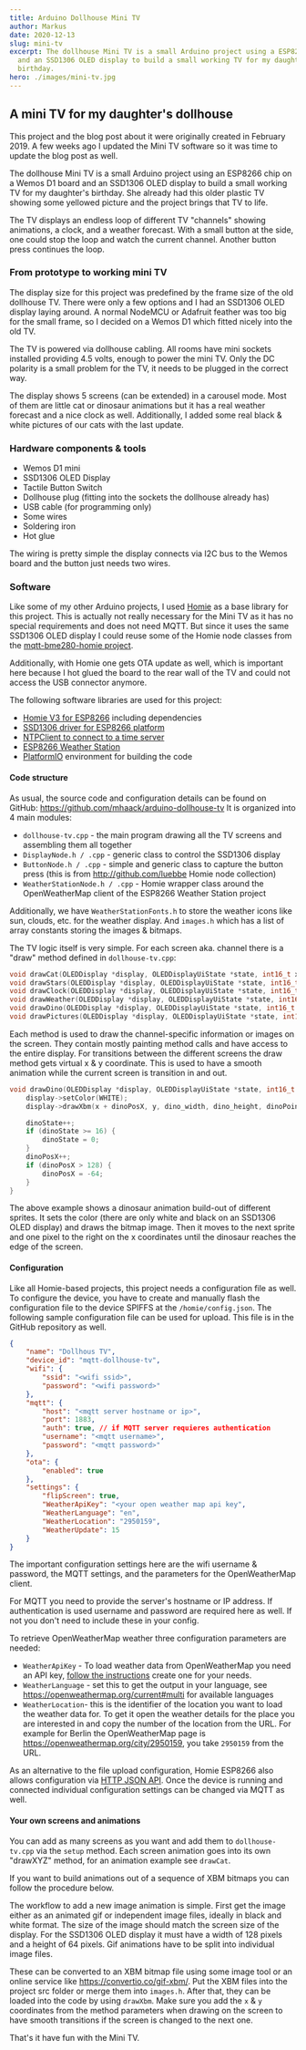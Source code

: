 ```yaml
---
title: Arduino Dollhouse Mini TV
author: Markus
date: 2020-12-13
slug: mini-tv
excerpt: The dollhouse Mini TV is a small Arduino project using a ESP8266 chip
  and an SSD1306 OLED display to build a small working TV for my daughter's
  birthday.
hero: ./images/mini-tv.jpg
---
```

## A mini TV for my daughter's dollhouse

This project and the blog post about it were originally created in February 2019. A few weeks ago I updated the Mini TV software so it was time to update the blog post as well.

The dollhouse Mini TV is a small Arduino project using an ESP8266 chip on a Wemos D1 board and an SSD1306 OLED display to build a small working TV for my daughter's birthday. She already had this older plastic TV showing some yellowed picture and the project brings that TV to life.

The TV displays an endless loop of different TV "channels" showing animations, a clock, and a weather forecast. With a small button at the side, one could stop the loop and watch the current channel. Another button press continues the loop.

### From prototype to working mini TV

The display size for this project was predefined by the frame size of the old dollhouse TV. There were only a few options and I had an SSD1306 OLED display laying around. A normal NodeMCU or Adafruit feather was too big for the small frame, so I decided on a Wemos D1 which fitted nicely into the old TV.

The TV is powered via dollhouse cabling. All rooms have mini sockets installed providing 4.5 volts, enough to power the mini TV. Only the DC polarity is a small problem for the TV, it needs to be plugged in the correct way.

The display shows 5 screens (can be extended) in a carousel mode. Most of them are little cat or dinosaur animations but it has a real weather forecast and a nice clock as well. Additionally, I added some real black & white pictures of our cats with the last update.

### Hardware components & tools

* Wemos D1 mini
* SSD1306 OLED Display
* Tactile Button Switch
* Dollhouse plug (fitting into the sockets the dollhouse already has)
* USB cable (for programming only)
* Some wires
* Soldering iron
* Hot glue

The wiring is pretty simple the display connects via I2C bus to the Wemos board and the button just needs two wires.

### Software

Like some of my other Arduino projects, I used [Homie](https://github.com/marvinroger/homie-esp8266) as a base library for this project. This is actually not really necessary for the Mini TV as it has no special requirements and does not need MQTT. But since it uses the same SSD1306 OLED display I could reuse some of the Homie node classes from the [mqtt-bme280-homie project](../mqtt-bme280-homie/).

Additionally, with Homie one gets OTA update as well, which is important here because I hot glued the board to the rear wall of the TV and could not access the USB connector anymore.

<github url="https://github.com/mhaack/arduino-dollhouse-tv"/>

The following software libraries are used for this project:

* [Homie V3 for ESP8266](https://github.com/homieiot/homie-esp8266) including dependencies
* [SSD1306 driver for ESP8266 platform](https://github.com/squix78/esp8266-oled-ssd1306)
* [NTPClient to connect to a time server](https://github.com/arduino-libraries/NTPClient)
* [ESP8266 Weather Station](https://github.com/ThingPulse/esp8266-weather-station)
* [PlatformIO](https://platformio.org/) environment for building the code

#### Code structure

As usual, the source code and configuration details can be found on GitHub: https://github.com/mhaack/arduino-dollhouse-tv
It is organized into 4 main modules:

* `dollhouse-tv.cpp` - the main program drawing all the TV screens and assembling them all together
* `DisplayNode.h / .cpp` - generic class to control the SSD1306 display
* `ButtonNode.h / .cpp` - simple and generic class to capture the button press (this is from http://github.com/luebbe Homie node collection)
* `WeatherStationNode.h / .cpp` - Homie wrapper class around the OpenWeatherMap client of the ESP8266 Weather Station project

Additionally, we have `WeatherStationFonts.h` to store the weather icons like sun, clouds, etc. for the weather display. And `images.h` which has a list of array constants storing the images & bitmaps.

The TV logic itself is very simple. For each screen aka. channel there is a "draw" method defined in `dollhouse-tv.cpp`:

```cpp
void drawCat(OLEDDisplay *display, OLEDDisplayUiState *state, int16_t x, int16_t y);
void drawStars(OLEDDisplay *display, OLEDDisplayUiState *state, int16_t x, int16_t y);
void drawClock(OLEDDisplay *display, OLEDDisplayUiState *state, int16_t x, int16_t y);
void drawWeather(OLEDDisplay *display, OLEDDisplayUiState *state, int16_t x, int16_t y);
void drawDino(OLEDDisplay *display, OLEDDisplayUiState *state, int16_t x, int16_t y);
void drawPictures(OLEDDisplay *display, OLEDDisplayUiState *state, int16_t x, int16_t y);
```

Each method is used to draw the channel-specific information or images on the screen. They contain mostly painting method calls and have access to the entire display. For transitions between the different screens the draw method gets virtual x & y coordinate. This is used to have a smooth animation while the current screen is transition in and out.

```cpp
void drawDino(OLEDDisplay *display, OLEDDisplayUiState *state, int16_t x, int16_t y) {
    display->setColor(WHITE);
    display->drawXbm(x + dinoPosX, y, dino_width, dino_height, dinoPointers[dinoState]);

    dinoState++;
    if (dinoState >= 16) {
        dinoState = 0;
    }
    dinoPosX++;
    if (dinoPosX > 128) {
        dinoPosX = -64;
    }
}
```
The above example shows a dinosaur animation build-out of different sprites. It sets the color (there are only white and black on an SSD1306 OLED display) and draws the bitmap image. Then it moves to the next sprite and one pixel to the right on the x coordinates until the dinosaur reaches the edge of the screen.

#### Configuration

Like all Homie-based projects, this project needs a configuration file as well. To configure the device, you have to create and manually flash the configuration file to the device SPIFFS at the `/homie/config.json`. The following sample configuration file can be used for upload. This file is in the GitHub repository as well.

```json
{
    "name": "Dollhous TV",
    "device_id": "mqtt-dollhouse-tv",
    "wifi": {
        "ssid": "<wifi ssid>",
        "password": "<wifi password>"
    },
    "mqtt": {
        "host": "<mqtt server hostname or ip>",
        "port": 1883,
        "auth": true, // if MQTT server requieres authentication
        "username": "<mqtt username>",
        "password": "<mqtt password>"
    },
    "ota": {
        "enabled": true
    },
    "settings": {
        "flipScreen": true,
        "WeatherApiKey": "<your open weather map api key",
        "WeatherLanguage": "en",
        "WeatherLocation": "2950159",
        "WeatherUpdate": 15
    }
}
```

The important configuration settings here are the wifi username & password, the MQTT settings, and the parameters for the OpenWeatherMap client.

For MQTT you need to provide the server's hostname or IP address. If authentication is used username and password are required here as well. If not you don't need to include these in your config.

To retrieve OpenWeatherMap weather three configuration parameters are needed:

* `WeatherApiKey` - To load weather data from OpenWeatherMap you need an API key, [follow the instructions](https://openweathermap.org/appid) create one for your needs.
* `WeatherLanguage` - set this to get the output in your language, see https://openweathermap.org/current#multi for available languages
* `WeatherLocation`- this is the identifier of the location you want to load the weather data for. To get it open the weather details for the place you are interested in and copy the number of the location from the URL. For example for Berlin the OpenWeatherMap page is <https://openweathermap.org/city/2950159>, you take `2950159` from the URL.

As an alternative to the file upload configuration, Homie ESP8266 also allows configuration via [HTTP JSON API](https://homieiot.github.io/homie-esp8266/docs/stable/configuration/http-json-api/). Once the device is running and connected individual configuration settings can be changed via MQTT as well.

#### Your own screens and animations

You can add as many screens as you want and add them to `dollhouse-tv.cpp` via the `setup` method. Each screen animation goes into its own "drawXYZ" method, for an animation example see `drawCat`. 

If you want to build animations out of a sequence of XBM bitmaps you can follow the procedure below. 

The workflow to add a new image animation is simple. First get the image either as an animated gif or independent image files, ideally in black and white format. The size of the image should match the screen size of the display. For the SSD1306 OLED display it must have a width of 128 pixels and a height of 64 pixels. Gif animations have to be split into individual image files.

These can be converted to an XBM bitmap file using some image tool or an online service like <https://convertio.co/gif-xbm/>. Put the XBM files into the project src folder or merge them into `images.h`. After that, they can be loaded into the code by using `drawXbm`. Make sure you add the `x` & `y` coordinates from the method parameters when drawing on the screen to have smooth transitions if the screen is changed to the next one.

That's it have fun with the Mini TV.